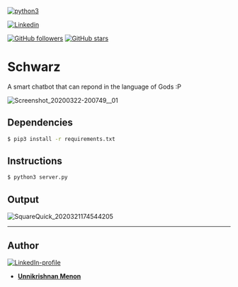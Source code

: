 [![python3](https://img.shields.io/badge/python3-v3.6-teal?style=for-the-badge&logo=python)](https://www.python.org)

[![Linkedin](https://img.shields.io/badge/Linkedin-Unnikrishnan%20Menon-black?style=for-the-badge&logo=linkedin)](https://www.linkedin.com/in/unnikrishnan-menon-aa013415a/)

[![GitHub followers](https://img.shields.io/github/followers/7enTropy7?label=Follow&style=social)](https://github.com/7enTropy7?tab=followers) [![GitHub stars](https://img.shields.io/github/stars/7enTropy7/Telegram_Bots.svg?style=social&label=Star&maxAge=2592000)](https://GitHub.com/7enTropy7/Telegram_Bots/stargazers/)

# Schwarz
A smart chatbot that can repond in the language of Gods :P

![Screenshot_20200322-200749__01](https://user-images.githubusercontent.com/36446402/77252514-481ea800-6c7a-11ea-973b-30ff84caae0f.jpg)


## Dependencies
```bash
$ pip3 install -r requirements.txt
```

## Instructions
```bash
$ python3 server.py
```

## Output

![SquareQuick_2020321174544205](https://user-images.githubusercontent.com/36446402/77226202-8776c700-6b9c-11ea-9921-17ab9291d195.jpg)

___

## Author
[![LinkedIn-profile](https://img.shields.io/badge/LinkedIn-Profile-teal.svg)](https://www.linkedin.com/in/unnikrishnan-menon-aa013415a/)
* [**Unnikrishnan Menon**](https://github.com/7enTropy7)